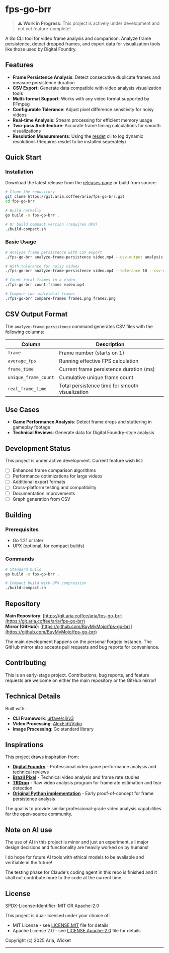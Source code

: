 # fps-go-brr

> **⚠️ Work in Progress**: This project is actively under development and not yet feature-complete!

A Go CLI tool for video frame analysis and comparison. Analyze frame persistence, detect dropped frames, and export data for visualization tools like those used by Digital Foundry.

## Features

- **Frame Persistence Analysis**: Detect consecutive duplicate frames and measure persistence duration
- **CSV Export**: Generate data compatible with video analysis visualization tools
- **Multi-format Support**: Works with any video format supported by FFmpeg
- **Configurable Tolerance**: Adjust pixel difference sensitivity for noisy videos
- **Real-time Analysis**: Stream processing for efficient memory usage
- **Two-pass Architecture**: Accurate frame timing calculations for smooth visualizations
- **Resolution Measurements**: Using the [resdet](https://github.com/0x09/resdet) cli to log dynamic resolutions (Requires resdet to be installed seperately)

## Quick Start

### Installation

Download the latest release from the [releases page](https://git.aria.coffee/aria/fps-go-brr/releases) or build from source:

```bash
# Clone the repository
git clone https://git.aria.coffee/aria/fps-go-brr.git
cd fps-go-brr

# Build normally
go build -o fps-go-brr .

# Or build compact version (requires UPX)
./build-compact.sh
```

### Basic Usage

```bash
# Analyze frame persistence with CSV export
./fps-go-brr analyze-frame-persistence video.mp4 --csv-output analysis.csv

# With tolerance for noisy videos
./fps-go-brr analyze-frame-persistence video.mp4 --tolerance 10 --csv-output analysis.csv

# Count total frames in a video
./fps-go-brr count-frames video.mp4

# Compare two individual frames
./fps-go-brr compare-frames frame1.png frame2.png
```

## CSV Output Format

The `analyze-frame-persistence` command generates CSV files with the following columns:

| Column | Description |
|--------|-------------|
| `frame` | Frame number (starts on 1) |
| `average_fps` | Running effective FPS calculation |
| `frame_time` | Current frame persistence duration (ms) |
| `unique_frame_count` | Cumulative unique frame count |
| `real_frame_time` | Total persistence time for smooth visualization |

## Use Cases

- **Game Performance Analysis**: Detect frame drops and stuttering in gameplay footage
- **Technical Reviews**: Generate data for Digital Foundry-style analysis

## Development Status

This project is under active development. Current feature wish list:

- [ ] Enhanced frame comparison algorithms
- [ ] Performance optimizations for large videos
- [ ] Additional export formats
- [ ] Cross-platform testing and compatibility
- [ ] Documentation improvements
- [ ] Graph generation from CSV

## Building

### Prerequisites

- Go 1.21 or later
- UPX (optional, for compact builds)

### Commands

```bash
# Standard build
go build -o fps-go-brr .

# Compact build with UPX compression
./build-compact.sh
```

## Repository

**Main Repository**: [https://git.aria.coffee/aria/fps-go-brr](https://git.aria.coffee/aria/fps-go-brr)  
**Mirror (GitHub)**: [https://github.com/BuyMyMojo/fps-go-brr](https://github.com/BuyMyMojo/fps-go-brr)

The main development happens on the personal Forgejo instance. The GitHub mirror also accepts pull requests and bug reports for convenience.

## Contributing

This is an early-stage project. Contributions, bug reports, and feature requests are welcome on either the main repository or the GitHub mirror!

## Technical Details

Built with:

- **CLI Framework**: [urfave/cli/v3](https://github.com/urfave/cli)
- **Video Processing**: [AlexEidt/Vidio](https://github.com/AlexEidt/Vidio)
- **Image Processing**: Go standard library

<!-- The tool uses a sophisticated two-pass analysis architecture to ensure accurate frame timing calculations for professional visualization tools. -->
<!-- ??? -->

## Inspirations

This project draws inspiration from:

- **[Digital Foundry](https://www.youtube.com/@DigitalFoundry)** - Professional video game performance analysis and technical reviews
- **[Brazil Pixel](https://www.youtube.com/@brazilpixel)** - Technical video analysis and frame rate studies
- **[TRDrop](https://github.com/cirquit/trdrop)** - Raw video analysis program for framerate estimation and tear detection
- **[Original Python implementation](https://web.archive.org/web/20250613174657/https://snippets.aria.coffee/snippets/2)** - Early proof-of-concept for frame persistence analysis

The goal is to provide similar professional-grade video analysis capabilities for the open-source community.

## Note on AI use

The use of AI in this project is minor and just an experiment, all major design decisions and functionality are heavily worked on by humans!

I do hope for future AI tools with ethical models to be avaliable and verifiable in the future!

The testing phase for Claude's coding agent in this repo is finished and it shall not contribute more to the code at the current time.

## License

SPDX-License-Identifier: MIT OR Apache-2.0

This project is dual-licensed under your choice of:

- MIT License - see [LICENSE.MIT](LICENSE.MIT) file for details
- Apache License 2.0 - see [LICENSE.Apache-2.0](LICENSE.Apache-2.0) file for details

Copyright (c) 2025 Aria, Wicket

---
